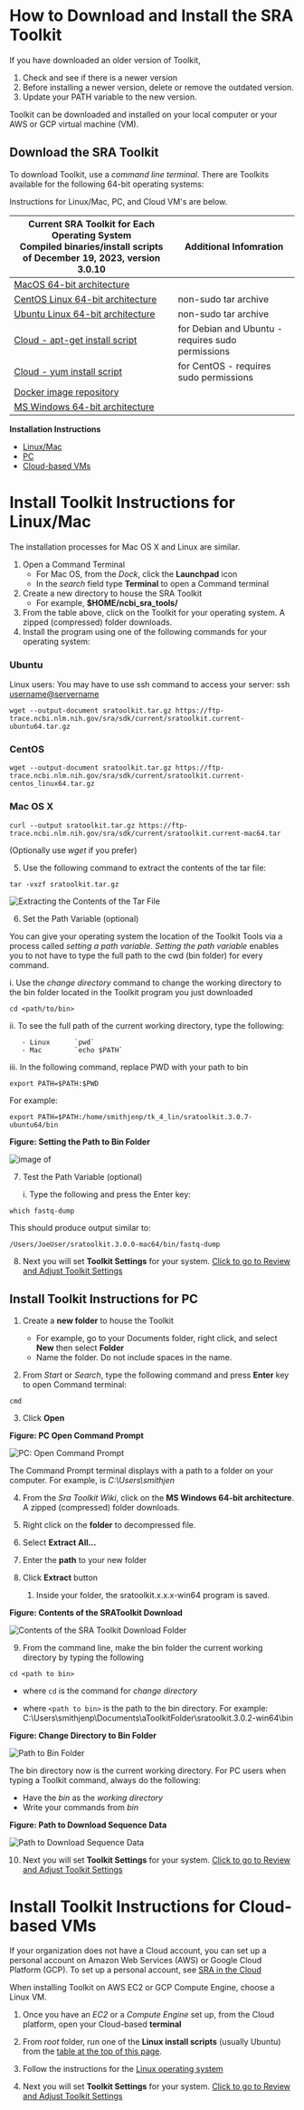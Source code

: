 # How to Download and Install the SRA Toolkit 

If you have downloaded an older version of Toolkit, 
1. Check and see if there is a newer version
2. Before installing a newer version, delete or remove the outdated version.
3. Update your PATH variable to the new version.

Toolkit can be downloaded and installed on your local computer or your AWS or GCP virtual machine (VM).   

## Download the SRA Toolkit 

To download Toolkit, use a _command line terminal_. There are Toolkits available for the following 64-bit operating systems: 

 Instructions for Linux/Mac, PC, and Cloud VM's are below.


| Current SRA Toolkit for Each Operating System <br> Compiled binaries/install scripts of December 19, 2023, version 3.0.10 | Additional Infomration |
| --- | --- | 
| [MacOS 64-bit architecture](https://ftp-trace.ncbi.nlm.nih.gov/sra/sdk/3.0.2/sratoolkit.3.0.2-mac64.tar.gz)  |   |
| [CentOS Linux 64-bit architecture](https://ftp-trace.ncbi.nlm.nih.gov/sra/sdk/3.0.2/sratoolkit.3.0.2-centos_linux64.tar.gz)     | non-sudo tar archive  | 
| [Ubuntu Linux 64-bit architecture](https://ftp-trace.ncbi.nlm.nih.gov/sra/sdk/3.0.2/sratoolkit.3.0.2-ubuntu64.tar.gz)    | non-sudo tar archive  | 
| [Cloud - apt-get install script](https://ftp-trace.ncbi.nlm.nih.gov/sra/sdk/3.0.2/setup-apt.sh)    | for Debian and Ubuntu - requires sudo permissions  | 
| [Cloud - yum install script](https://ftp-trace.ncbi.nlm.nih.gov/sra/sdk/3.0.2/setup-yum.sh)   | for CentOS - requires sudo permissions  | 
| [Docker image repository](https://hub.docker.com/r/ncbi/sra-tools)   |   | 
| [MS Windows 64-bit architecture](https://ftp-trace.ncbi.nlm.nih.gov/sra/sdk/3.0.2/sratoolkit.3.0.2-win64.zip) |   |  

**Installation Instructions**
* [Linux/Mac](#-Install-Toolkit-Instructions-for-Linux/Mac)
* [PC](#-Install-Toolkit-Instructions-for-Linux/Mac) 
* [Cloud-based VMs](#-Install-Toolkit-Instructions-for-Cloud/-based-VMs) 

# Install Toolkit Instructions for Linux/Mac 

The installation processes for Mac OS X and Linux are similar. 

1. Open a Command Terminal
    - For Mac OS, from the _Dock_, click the **Launchpad** icon
    - In the _search_ field type **Terminal** to open a Command terminal
2. Create a new directory to house the SRA Toolkit
    - For example, **$HOME/ncbi_sra_tools/**
3. From the table above, click on the Toolkit for your operating system.  A zipped (compressed) folder downloads.
4. Install the program using one of the following commands for your operating system: 

### **Ubuntu** 

Linux users: You may have to use ssh command to access your server: ssh <username@servername>

   `wget --output-document sratoolkit.tar.gz https://ftp-trace.ncbi.nlm.nih.gov/sra/sdk/current/sratoolkit.current-ubuntu64.tar.gz`

### **CentOS**

`wget --output-document sratoolkit.tar.gz https://ftp-trace.ncbi.nlm.nih.gov/sra/sdk/current/sratoolkit.current-centos_linux64.tar.gz`

### **Mac OS X**

`curl --output sratoolkit.tar.gz https://ftp-trace.ncbi.nlm.nih.gov/sra/sdk/current/sratoolkit.current-mac64.tar`

(Optionally use _wget_ if you prefer) 

5. Use the following command to extract the contents of the tar file: 

`tar -vxzf sratoolkit.tar.gz`

![Extracting the Contents of the Tar File](images/01/downloadingTK.png)



6. Set the Path Variable (optional)

You can give your operating system the location of the Toolkit Tools via a process called _setting a path variable_. _Setting the path variable_  enables you to not have to type the full path to the cwd (bin folder) for every command.

   i. Use the _change directory_ command to change the working directory to the bin folder located in the Toolkit program you just downloaded
  
`cd <path/to/bin>`

   ii. To see the full path of the current working directory, type the following:

       - Linux 		`pwd`
       - Mac 	  	`echo $PATH`

   iii.  In the following command, replace PWD with your path to bin 

    

`export PATH=$PATH:$PWD`

For example: 

`export PATH=$PATH:/home/smithjenp/tk_4_lin/sratoolkit.3.0.7-ubuntu64/bin` 

**Figure: Setting the Path to Bin Folder**

![image of ](images/01/exportpath.png)

7. Test the Path Variable (optional)

   i. Type the following and press the Enter key:

`which fastq-dump`

This should produce output similar to:

`/Users/JoeUser/sratoolkit.3.0.0-mac64/bin/fastq-dump`

8. Next you will set **Toolkit Settings** for your system. [Click to go to Review and Adjust Toolkit Settings](02.-Review-and-Adjust-Toolkit-Settings.md#review-and-adjust-toolkit-settings)

## Install Toolkit Instructions for PC
1. Create a **new folder** to house the Toolkit  
   - For example, go to your Documents folder, right click, and select **New** then select **Folder**
   - Name the folder. Do not include spaces in the name.  

2. From _Start_ or _Search_, type the following command and press **Enter** key to open Command terminal: 

`cmd` 

3. Click **Open**

**Figure: PC Open Command Prompt**

![PC: Open Command Prompt](images/01/commandprompt.png)

The Command Prompt terminal displays with a path to a folder on your computer. For example, is _C:\Users\smithjen_

4. From the _Sra Toolkit Wiki_, click on the **MS Windows 64-bit architecture**.  A zipped (compressed) folder downloads.  

5. Right click on the **folder** to decompressed file.
6. Select **Extract All…**

7. Enter the **path** to your new folder 

8. Click **Extract** button 
   1. Inside your folder, the sratoolkit.x.x.x-win64 program is saved.

**Figure: Contents of the SRAToolkit Download**

![Contents of the SRA Toolkit Download Folder](images/01/binfolder.png)

9. From the command line, make the bin folder the current working directory by typing the following 

`cd <path to bin>` 

 - where `cd` is the command for _change directory_ 

 - where `<path to bin>` is the path to the bin directory. For example: <br>  C:\Users\smithjenp\Documents\aToolkitFolder\sratoolkit.3.0.2-win64\bin

**Figure: Change Directory to Bin Folder**

![Path to Bin Folder](images/01/bin_is_cwd.png)

The bin directory now is the current working directory. For PC users when typing a Toolkit command, always do the following:  

- Have the _bin_ as the _working directory_ 
- Write your commands from _bin_

**Figure: Path to Download Sequence Data**

![Path to Download Sequence Data](images/01/writecommandsfrombin.png)

10. Next you will set **Toolkit Settings** for your system. [Click to go to Review and Adjust Toolkit Settings](02.-Review-and-Adjust-Toolkit-Settings.md#review-and-adjust-toolkit-settings)

# Install Toolkit Instructions for Cloud-based VMs

If your organization does not have a Cloud account, you can set up a personal account on Amazon Web Services (AWS) or Google Cloud Platform (GCP). To set up a personal account, see [SRA in the Cloud](https://www.ncbi.nlm.nih.gov/sra/docs/sra-cloud/)


When installing Toolkit on AWS EC2 or GCP Compute Engine, choose a Linux VM. 

1. Once you have an _EC2_ or a _Compute Engine_ set up, from the Cloud platform, open  your Cloud-based **terminal** 

2. From _root_ folder, run one of the **Linux install scripts** (usually Ubuntu) from the [table at the top of this page](#02.-Downloading-SRA-Toolkit.md#download-the-sra-toolkit).

3. Follow the instructions for the [Linux operating system](02.-Downloading-SRA-Toolkit.md#install-toolkit-instructions-for-linuxmac)

4. Next you will set **Toolkit Settings** for your system. [Click to go to Review and Adjust Toolkit Settings](02.-Review-and-Adjust-Toolkit-Settings.md#review-and-adjust-toolkit-settings)
